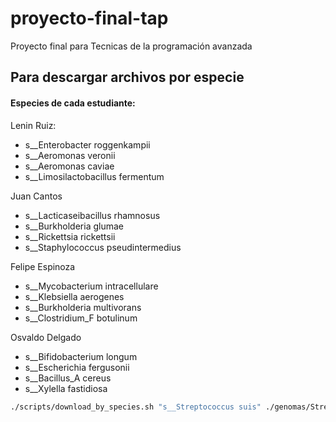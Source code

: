 # proyecto-final-tap
Proyecto final para Tecnicas de la programación avanzada


## Para descargar archivos por especie

#### Especies de cada estudiante:

Lenin Ruiz:
- s__Enterobacter roggenkampii
- s__Aeromonas veronii 
- s__Aeromonas caviae 
- s__Limosilactobacillus fermentum

Juan Cantos 

- s__Lacticaseibacillus rhamnosus
- s__Burkholderia glumae
- s__Rickettsia rickettsii
- s__Staphylococcus pseudintermedius

Felipe Espinoza

- s__Mycobacterium intracellulare
- s__Klebsiella aerogenes
- s__Burkholderia multivorans
- s__Clostridium_F botulinum

Osvaldo Delgado

- s__Bifidobacterium longum             
- s__Escherichia fergusonii             
- s__Bacillus_A cereus                  
- s__Xylella fastidiosa




```bash
./scripts/download_by_species.sh "s__Streptococcus suis" ./genomas/Streptococcus_suis

```
